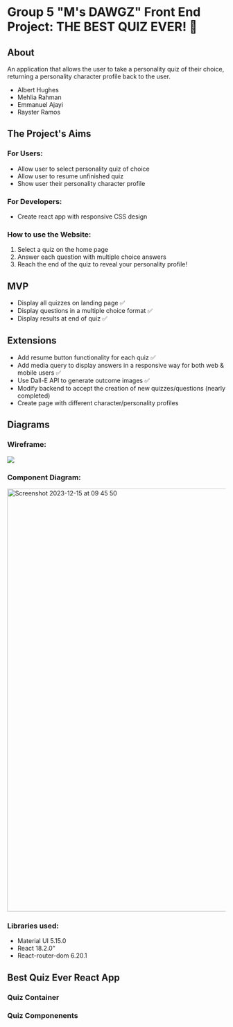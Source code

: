 # Group 5 "M's DAWGZ" Front End Project: THE BEST QUIZ EVER! 🐾

## About
An application that allows the user to take a personality quiz of their choice, returning a personality character profile back to the user.

* Albert Hughes
* Mehlia Rahman
* Emmanuel Ajayi
* Rayster Ramos

## The Project's Aims
### For Users:
* Allow user to select personality quiz of choice
* Allow user to resume unfinished quiz
* Show user their personality character profile

### For Developers:
* Create react app with responsive CSS design

### How to use the Website:
1. Select a quiz on the home page
2. Answer each question with multiple choice answers
3. Reach the end of the quiz to reveal your personality profile!


## MVP
* Display all quizzes on landing page ✅
* Display questions in a multiple choice format ✅
* Display results at end of quiz ✅

## Extensions
* Add resume button functionality for each quiz ✅
* Add media query to display answers in a responsive way for both web & mobile users ✅
* Use Dall-E API to generate outcome images ✅
* Modify backend to accept the creation of new quizzes/questions (nearly completed)
* Create page with different character/personality profiles

## Diagrams
### Wireframe:


<img src= "https://github.com/Al-B-code/Frontend_project_quiz/assets/145555841/92a524bb-1709-4e40-ab6c-5c932e90a426">


### Component Diagram:

<img width="975" alt="Screenshot 2023-12-15 at 09 45 50" src="https://github.com/Al-B-code/Frontend_project_quiz/assets/131881583/2747c2ca-2949-437b-9bc9-5b1262cf2296">


### Libraries used: 
* Material UI 5.15.0
* React 18.2.0"
* React-router-dom 6.20.1

## Best Quiz Ever React App
### Quiz Container
### Quiz Componenents
